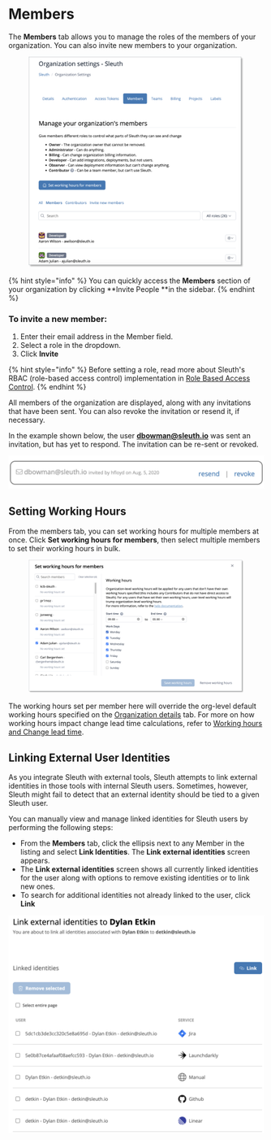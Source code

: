 # Members

The **Members** tab allows you to manage the roles of the members of your organization. You can also invite new members to your organization.

<figure><img src="../../.gitbook/assets/image (1) (1).png" alt=""><figcaption></figcaption></figure>

{% hint style="info" %}
You can quickly access the **Members** section of your organization by clicking \*\*Invite People \*\*in the sidebar.
{% endhint %}

### To invite a new member:&#x20;

1. Enter their email address in the Member field.
2. Select a role in the dropdown.
3. Click **Invite**

{% hint style="info" %}
Before setting a role, read more about Sleuth's RBAC (role-based access control) implementation in [Role Based Access Control](../access-control.md).
{% endhint %}

All members of the organization are displayed, along with any invitations that have been sent. You can also revoke the invitation or resend it, if necessary.

In the example shown below, the user **dbowman@sleuth.io** was sent an invitation, but has yet to respond. The invitation can be re-sent or revoked.

![User dbowman@sleuth.io has been invited to the organization.](<../../.gitbook/assets/members-invitation (1).png>)

## Setting Working Hours

From the members tab, you can set working hours for multiple members at once. Click **Set working hours for members**, then select multiple members to set their working hours in bulk.&#x20;

<figure><img src="../../.gitbook/assets/image (130).png" alt=""><figcaption></figcaption></figure>

The working hours set per member here will override the org-level default working hours specified on the [Organization details](details.md#working-hours-org-level-default) tab. For more on how working hours impact change lead time calculations, refer to [Working hours and Change lead time](../../accelerate-metrics/change-lead-time.md#working-hours-and-change-lead-time).

## Linking External User Identities

As you integrate Sleuth with external tools, Sleuth attempts to link external identities in those tools with internal Sleuth users. Sometimes, however, Sleuth might fail to detect that an external identity should be tied to a given Sleuth user.&#x20;

You can manually view and manage linked identities for Sleuth users by performing the following steps:

* From the **Members** tab, click the ellipsis next to any Member in the listing and select **Link Identities**. The **Link external identities** screen appears.
* The **Link external identities** screen shows all currently linked identities for the user along with options to remove existing identities or to link new ones.
* To search for additional identities not already linked to the user, click **Link**&#x20;

![](<../../.gitbook/assets/image (18) (1).png>)

